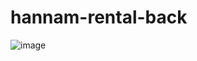 # hannam-rental-back

![image](https://github.com/user-attachments/assets/4bd311fe-4c43-4772-9178-3190d3db5f7d)
